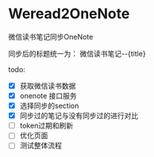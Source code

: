 # Weread2OneNote

微信读书笔记同步OneNote

同步后的标题统一为： 微信读书笔记--{title}

todo:

- [x] 获取微信读书数据
- [x] onenote 接口服务
- [x] 选择同步的section
- [x] 同步过的笔记与没有同步过的进行对比
- [ ] token过期和刷新
- [ ] 优化页面
- [ ] 测试整体流程

